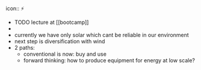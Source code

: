 icon:: ⚡️

- TODO lecture at [[bootcamp]]
-
- currently we have only solar which cant be reliable in our environment
- next step is diversification with wind
- 2 paths:
	- conventional is now: buy and use
	- forward thinking: how to produce equipment for energy at low scale?